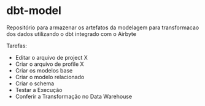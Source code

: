# dbt-model

Repositório para armazenar os artefatos da modelagem para transformacao dos dados utilizando o dbt integrado com o Airbyte

Tarefas:

- Editar o arquivo de project X 
- Criar o arquivo de profile X 
- Criar os modelos base 
- Criar o modelo relacionado 
- Criar o schema 
- Testar a Execução 
- Conferir a Transformação no Data Warehouse